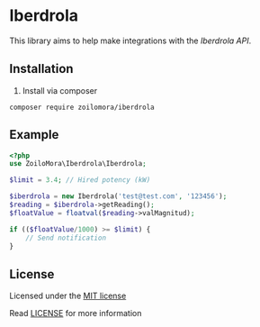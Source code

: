 # Iberdrola

This library aims to help make integrations with the *Iberdrola API*.

## Installation
1) Install via composer
```
composer require zoilomora/iberdrola
```

## Example
```php
<?php
use ZoiloMora\Iberdrola\Iberdrola;

$limit = 3.4; // Hired potency (kW)

$iberdrola = new Iberdrola('test@test.com', '123456');
$reading = $iberdrola->getReading();
$floatValue = floatval($reading->valMagnitud);

if (($floatValue/1000) >= $limit) {
    // Send notification
}
```

## License
Licensed under the [MIT license](http://opensource.org/licenses/MIT)

Read [LICENSE](LICENSE) for more information
